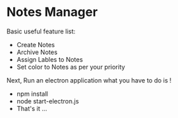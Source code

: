 # Notes Manager

Basic useful feature list:

 * Create Notes
 * Archive Notes
 * Assign Lables to Notes
 * Set color to Notes as per your priority


Next, Run an electron application what you have to do is !

 * npm install
 * node start-electron.js
 * That's it ...
